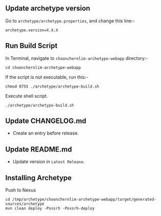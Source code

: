 ## Update archetype version 

Go to `archetype/archetype.properties`, and change this line:-

    archetype.version=X.X.X

## Run Build Script

In Terminal, navigate to `choonchernlim-archetype-webapp` directory:-

    cd choonchernlim-archetype-webapp

If the script is not executable, run this:-

    chmod 0755 ./archetype/archetype-build.sh

Execute shell script.

    ./archetype/archetype-build.sh 

## Update CHANGELOG.md

* Create an entry before release.

## Update README.md

* Update version in `Latest Release`.

## Installing Archetype

Push to Nexus
    
    cd /tmp/archetype/choonchernlim-archetype-webapp/target/generated-sources/archetype
    mvn clean deploy -Possrh -Possrh-deploy

